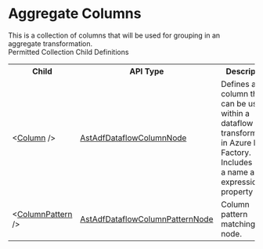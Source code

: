 # Aggregate Columns

<div class="LanguageSummary"><div class ="SummaryItem">This is a collection of columns that will be used for grouping in an aggregate transformation.</div></div><div class="SchemaBindingGroup"><div class="SchemaBindingGroupHeader">Permitted Collection Child Definitions</div><table id="SchemaBindingList" class="SchemaBindingList"><tbody><tr><th class="SchemaBindingNameColumnHeader">Child</th><th class="SchemaBindingTypeColumnHeader">API Type</th><th class="SchemaBindingSummaryColumnHeader">Description</th></tr><tr class="cd0"><td class="SchemaBindingName"><span class="punc">&lt;</span><a href=Varigence.Languages.Biml.DataFactory.AstAdfDataflowColumnNode.html">Column</a><span class="punc"> /&gt;</span></td><td class="SchemaBindingType"><a href="../api-reference/Varigence.Languages.Biml.DataFactory.AstAdfDataflowColumnNode.html">AstAdfDataflowColumnNode</a></td><td class="SchemaBindingSummary">Defines a column that can be used within a dataflow transformation in Azure Data Factory. Includes both a name and an expression property</td></tr><tr class="cd1"><td class="SchemaBindingName"><span class="punc">&lt;</span><a href=Varigence.Languages.Biml.DataFactory.AstAdfDataflowColumnPatternNode.html">ColumnPattern</a><span class="punc"> /&gt;</span></td><td class="SchemaBindingType"><a href="../api-reference/Varigence.Languages.Biml.DataFactory.AstAdfDataflowColumnPatternNode.html">AstAdfDataflowColumnPatternNode</a></td><td class="SchemaBindingSummary">Column pattern matching node.</td></tr></tbody></table></div>